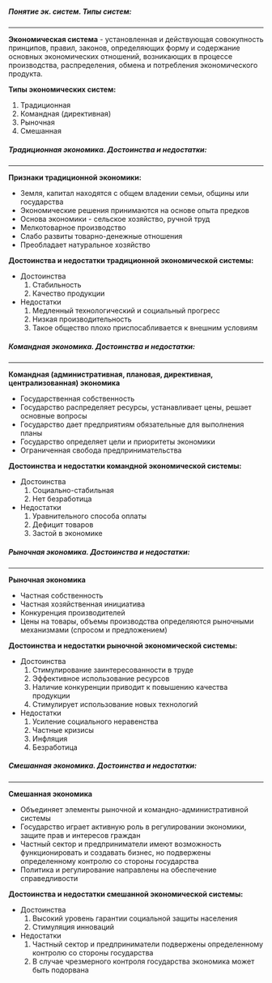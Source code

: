 
##### Понятие эк. систем. Типы систем:
---
**Экономическая система** - установленная и действующая совокупность принципов, правил, законов, определяющих форму и содержание основных экономических отношений, возникающих в процессе производства, распределения, обмена и потребления экономического продукта.

**Типы экономических систем:**
1. Традиционная
2. Командная (директивная)
3. Рыночная
4. Смешанная

##### Традиционная экономика. Достоинства и недостатки:
---
**Признаки традиционной экономики:**
- Земля, капитал находятся с общем владении семьи, общины или государства
- Экономические решения принимаются на основе опыта предков
- Основа экономики - сельское хозяйство, ручной труд
- Мелкотоварное производство
- Слабо развиты товарно-денежные отношения
- Преобладает натуральное хозяйство

**Достоинства и недостатки традиционной экономической системы:**
- Достоинства
	1. Стабильность
	2. Качество продукции
- Недостатки
	1. Медленный технологический и социальный прогресс
	2. Низкая производительность
	3. Такое общество плохо приспосабливается к внешним условиям
##### Командная экономика. Достоинства и недостатки:
---
**Командная (административная, плановая, директивная, централизованная) экономика**
- Государственная собственность
- Государство распределяет ресурсы, устанавливает цены, решает основные вопросы
- Государство дает предприятиям обязательные для выполнения планы
- Государство определяет цели и приоритеты экономики
- Ограниченная свобода предпринимательства

**Достоинства и недостатки командной экономической системы:**
- Достоинства
	1. Социально-стабильная
	2. Нет безработица
- Недостатки
	1. Уравнительного способа оплаты
	2. Дефицит товаров
	3. Застой в экономике

##### Рыночная экономика. Достоинства и недостатки:
---
**Рыночная экономика**
- Частная собственность
- Частная хозяйственная инициатива
- Конкуренция производителей
- Цены на товары, объемы производства определяются рыночными механизмами (спросом и предложением)

**Достоинства и недостатки рыночной экономической системы:**
- Достоинства
	1. Стимулирование заинтересованности в труде
	2. Эффективное использование ресурсов
	3. Наличие конкуренции приводит к повышению качества продукции
	4. Стимулирует использование новых технологий
- Недостатки
	1. Усиление социального неравенства
	2. Частные кризисы
	3. Инфляция
	4. Безработица

##### Смешанная экономика. Достоинства и недостатки:
---
**Смешанная экономика**
- Объединяет элементы рыночной и командно-административной системы
- Государство играет активную роль в регулировании экономики, защите прав и интересов граждан
- Частный сектор и предприниматели имеют возможность функционировать и создавать бизнес, но подвержены определенному контролю со стороны государства
- Политика и регулирование направлены на обеспечение справедливости

**Достоинства и недостатки смешанной экономической системы:**
- Достоинства
	1. Высокий уровень гарантии социальной защиты населения
	2. Стимуляция инноваций
- Недостатки
	1. Частный сектор и предприниматели подвержены определенному контролю со стороны государства
	2. В случае чрезмерного контроля государства экономика может быть подорвана